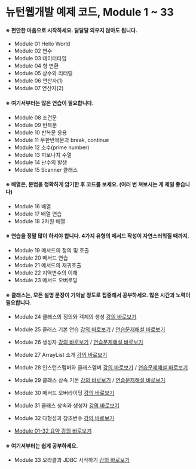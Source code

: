 # 뉴턴웹개발 예제 코드, Module 1 ~ 33

#### ※ 편안한 마음으로 시작하세요. 달달달 외우지 않아도 됩니다.

- Module 01 Hello World
- Module 02 변수
- Module 03 데이터타입
- Module 04 형 변환
- Module 05 상수와 리터럴
- Module 06 연산자(1)
- Module 07 연산자(2)

#### ※ 여기서부터는 많은 연습이 필요합니다.

- Module 08 조건문
- Module 09 반복문
- Module 10 반복문 응용
- Module 11 무한반복문과 break, continue
- Module 12 소수(prime number)
- Module 13 피보나치 수열
- Module 14 난수의 발생
- Module 15 Scanner 클래스

#### ※ 배열은, 문법을 정확하게 암기한 후 코드를 보세요. (여러 번 쳐보시는 게 제일 좋습니다)

- Module 16 배열
- Module 17 배열 연습
- Module 18 2차원 배열

#### ※ 연습을 정말 많이 하셔야 합니다. 4가지 유형의 메서드 작성이 자연스러워질 때까지.

- Module 19 메서드의 정의 및 호출
- Module 20 메서드 연습
- Module 21 메서드의 재귀호출
- Module 22 지역변수의 이해
- Module 23 메서드 오버로딩

#### ※ 클래스는, 모든 설명 문장이 기억날 정도로 집중해서 공부하세요. 많은 시간과 노력이 필요합니다.

- Module 24 클래스의 정의와 객체의 생성 [강의 바로보기](https://www.youtube.com/watch?v=k0xZxffhvAg)
- Module 25 클래스 기본 연습 [강의 바로보기](https://www.youtube.com/watch?v=Sxh5gC6BQh0) / [연습문제해설 바로보기](https://www.youtube.com/watch?v=j5ssE-maSco)
- Module 26 생성자 [강의 바로보기](https://www.youtube.com/watch?v=Zwy8T05jbjI) / [연습문제해설 바로보기](https://www.youtube.com/watch?v=o9nOvZLTWwg)
- Module 27 ArrayList 소개 [강의 바로보기](https://www.youtube.com/watch?v=EIfxy4d79yw)
- Module 28 인스턴스멤버와 클래스멤버 [강의 바로보기](https://www.youtube.com/watch?v=1rW-cCpjipw) / [연습문제해설 바로보기](https://www.youtube.com/watch?v=Uyi0lyIL09s)
- Module 29 클래스 상속 기본 [강의 바로보기](https://www.youtube.com/watch?v=qATnqvmMto4) / [연습문제해설 바로보기](https://www.youtube.com/watch?v=vEje5IlO4js)
- Module 30 메서드 오버라이딩 [강의 바로보기](https://www.youtube.com/watch?v=Zu1VPLRs--c)
- Module 31 클래스 상속과 생성자 [강의 바로보기](https://www.youtube.com/watch?v=QhQWREEMEK8)
- Module 32 다형성과 참조변수 [강의 바로보기](https://www.youtube.com/watch?v=NrNdOVfuMsM)

- [Module 01-32 요약 강의 바로보기](https://www.youtube.com/watch?v=RNF_aXsj21s)

#### ※ 여기서부터는 쉽게 공부하세요.

- Module 33 오라클과 JDBC 시작하기 [강의 바로보기](https://www.youtube.com/watch?v=WLISf1gBTns)
